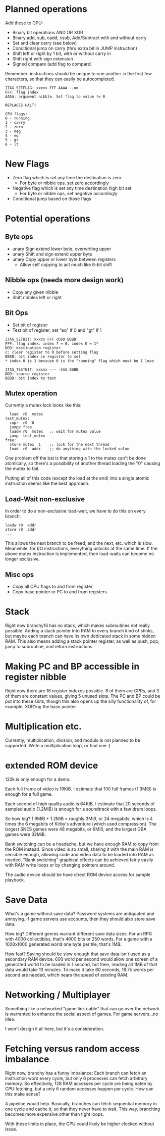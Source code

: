 # Planned operations

Add these to CPU:
 - Binary bit operations AND OR XOR
 - Binary add, sub, cadd, csub, Add/Subtract with and without carry
 - Set and clear carry (see below)
 - Conditional jump on carry (thru extra bit in JUMP instruction)
 - Shift left or right by 1 bit, with or without carry in
 - Shift right with sign extension
 - Signed compare (add flag to compare)

Remember: instructions should be unique to one another in the first few characters, so that they can easily be autocompleted.
```
ITAG_SETFLAG: xxxxx FFF AAAA --oo
FFF: flag index
AAAA: argument nibble. Set flag to value != 0

REPLACES HALT!

CPU flags:
0 - running
1 - carry
2 - zero
3 - neg
4 - eq
5 - gt
6 - lt
```
# New Flags
 - Zero flag which is set any time the destination is zero
   - For byte or nibble ops, set zero accordingly
 - Negative flag which is set any time destination high bit set
   - For byte or nibble ops, set negative accordingly
 - Conditional jump based on those flags

# Potential operations

## Byte ops
 - unary Sign extend lower byte, overwriting upper
 - unary Shift and sign extend upper byte
 - unary Copy upper or lower byte between registers
   - Allow self copying to act much like 8-bit shift

## Nibble ops (needs more design work)
 - Copy any given nibble
 - Shift nibbles left or right

## Bit Ops
 - Set bit of register
 - Test bit of register, set "eq" if 0 and "gt" if 1
```
ITAG_SETBIT: xxxxx FFF cDDD BBBB
FFF: flag index. index 7 = 0, index 0 = 1*
DDD: destination register
c: clear register to 0 before setting flag
BBBB: bit index in register to set
* index 0 is 1 because 0 is the "running" flag which must be 1 lmao

ITAG_TESTBIT: xxxxx --- -SSS BBBB
DDD: source register
BBBB: bit index to test
```

## Mutex operation
Currently a mutex lock looks like this:
```
  load  r0  mutex
test_mutex:
  cmpr  r0  0
  jumpe free
  loadw r0  mutex   ;; wait for mutex value
  jump  test_mutex
free:
  store mutex  1    ;; lock for the next thread
  load  r0  addr    ;; do anything with the locked value
```
One problem off the bat is that storing a 1 to the mutex can't be done atomically, so there's a possibility of another thread loading the "0" causing the mutex to fail.

Putting all of this code (except the load at the end) into a single atomic instruction seems like the best approach.

## Load-Wait non-exclusive

In order to do a non-exclusive load-wait, we have to do this on every branch:
```
loadw r0  addr
store r0  addr
...
```
This allows the next branch to be freed, and the next, etc. which is slow. Meanwhile, for I/O instructions, everything unlocks at the same time. If the above mutex instruction is implemented, then load-waits can become no longer exclusive.

## Misc ops
 - Copy all CPU flags to and from register
 - Copy base pointer or PC to and from registers

# Stack

Right now branchy16 has no stack, which makes subroutines not really possible. Adding a stack pointer into RAM to every branch kind of stinks, but maybe each branch can have its own dedicated stack in some hidden RAM. This also means adding a stack pointer register, as well as push, pop, jump to subroutine, and return instructions.

# Making PC and BP accessible in register nibble

Right now there are 16 register indexes possible. 8 of them are GPRs, and 3 of them are constant values, giving 5 unused slots. The PC and BP could be put into these slots, though this also opens up the silly functionality of, for example, XOR'ing the base pointer.

# Multiplication etc.

Currently, multiplication, division, and modulo is not planned to be supported. Write a multiplication loop, or find one :)

# extended ROM device
120k is only enough for a demo.

Each full frame of video is 19KiB. I estimate that 100 full frames (1.9MiB) is enough for a full game.

Each second of high quality audio is 64KiB. I estimate that 20 seconds of sampled audio (1.2MiB) is enough for a soundtrack with a few drum loops.

So how big? 1.9MiB + 1.2MiB = roughly 3MiB, or 24 megabits, which is 4 times the 6 megabits of Kirby's adventure (which used compression). The largest SNES games were 48 megabits, or 6MiB, and the largest GBA games were 32MiB.

Bank switching can be a headache, but we have enough RAM to copy from the ROM instead. Since video is so small, sharing it with the main RAM is sensible enough, allowing code and video data to be loaded into RAM as needed. "Bank switching" graphical effects can be achieved fairly easily with RAM write loops or by changing pointers around.

The audio device should be have direct ROM device access for sample playback.

# Save Data
What's a game without save data? Password systems are antiquated and annoying. If game servers use accounts, then they should also store save data.

How big? Different genres warrant different save data sizes. For an RPG with 4000 collectibles, that's 4000 bits or 250 words. For a game with a 1000x1000 generated world one byte per tile, that's 1MB.

How fast? Saving should be slow enough that save data isn't used as a secondary RAM device. 600 word per second would allow one screen of a generated world to be loaded in 1 second, but then, reading all 1MB of that data would take 13 minutes. To make it take 60 seconds, 16.7k words per second are needed, which nears the speed of existing RAM.

# Networking / Multiplayer
Something like a networked "game link cable" that can go over the network is warranted to enhance the social aspect of games. For game servers...no idea.

I won't design it all here, but it's a consideration.

# Fetching versus random access imbalance
Right now, branchy has a funny imbalance: Each branch can fetch an instruction word every cycle, but only 6 processes can fetch arbitrary memory. So effectively, 128 RAM accesses per cycle are being eaten by CPU fetching, but a only 6 random accesses happen per cycle. How can this make sense?

A pipeline would help. Basically, branches can fetch sequential memory in one cycle and cache it, so that they never have to wait. This way, branching becomes more expensive other than tight loops.

With these limits in place, the CPU could likely be higher clocked without issue.

